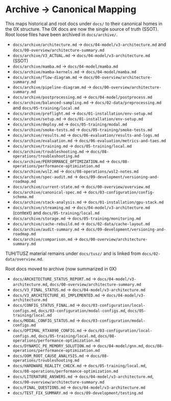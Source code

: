# Archive → Canonical Mapping

This maps historical and root docs under `docs/` to their canonical homes in the 0X structure. The 0X docs are now the single source of truth (SSOT). Root loose files have been archived in `docs/archive/`.

- `docs/archive/architecture.md` → `docs/04-model/v3-architecture.md` and `docs/00-overview/architecture-summary.md`
- `docs/archive/V3_ACTUAL.md` → `docs/04-model/v3-architecture.md` (SSOT)
- `docs/archive/mamba.md` → `docs/04-model/mamba.md`
- `docs/archive/mamba-kernels.md` → `docs/04-model/mamba.md`
- `docs/archive/flow-diagram.md` → `docs/00-overview/architecture-summary.md`
- `docs/archive/pipeline-diagram.md` → `docs/00-overview/architecture-summary.md`
- `docs/archive/postprocessing.md` → `docs/04-model/postprocess.md`
- `docs/archive/balanced-sampling.md` → `docs/02-data/preprocessing.md` and `docs/05-training/local.md`
- `docs/archive/preflight.md` → `docs/01-installation/env-setup.md`
- `docs/archive/setup.md` → `docs/01-installation/env-setup.md`
- `docs/archive/deploy.md` → `docs/05-training/modal.md`
- `docs/archive/smoke-tests.md` → `docs/05-training/smoke-tests.md`
- `docs/archive/results.md` → `docs/06-evaluation/results-and-logs.md`
- `docs/archive/evaluation.md` → `docs/06-evaluation/metrics-and-taes.md`
- `docs/archive/training.md` → `docs/05-training/local.md`
- `docs/archive/troubleshooting.md` → `docs/08-operations/troubleshooting.md`
- `docs/archive/PERFORMANCE_OPTIMIZATION.md` → `docs/08-operations/performance-optimization.md`
- `docs/archive/wsl2.md` → `docs/08-operations/wsl2-notes.md`
- `docs/archive/spec-audit.md` → `docs/09-development/versioning-and-roadmap.md`
- `docs/archive/current-state.md` → `docs/00-overview/overview.md`
- `docs/archive/canonical-spec.md` → `docs/03-configuration/config-schema.md`
- `docs/archive/stack-analysis.md` → `docs/01-installation/gpu-stack.md`
- `docs/archive/streaming.md` → `docs/04-model/v3-architecture.md` (context) and `docs/05-training/local.md`
- `docs/archive/storage.md` → `docs/05-training/monitoring.md`
- `docs/archive/cache-rebuild.md` → `docs/02-data/cache-layout.md`
- `docs/archive/audit-summary.md` → `docs/09-development/versioning-and-roadmap.md`
- `docs/archive/comparison.md` → `docs/00-overview/architecture-summary.md`

TUH/TUSZ material remains under `docs/tusz/` and is linked from `docs/02-data/overview.md`.

Root docs moved to archive (now summarized in 0X)

- `docs/ARCHITECTURE_STATUS_REPORT.md` → `docs/04-model/v3-architecture.md`, `docs/00-overview/architecture-summary.md`
- `docs/V3_FINAL_STATUS.md` → `docs/04-model/v3-architecture.md`
- `docs/V3_ARCHITECTURE_AS_IMPLEMENTED.md` → `docs/04-model/v3-architecture.md`
- `docs/CONFIG_STATUS_FINAL.md` → `docs/03-configuration/local-configs.md`, `docs/03-configuration/modal-configs.md`, `docs/05-training/local.md`
- `docs/MODAL_CONFIG_STATUS.md` → `docs/03-configuration/modal-configs.md`
- `docs/OPTIMAL_RTX4090_CONFIG.md` → `docs/03-configuration/local-configs.md`, `docs/05-training/local.md`, `docs/08-operations/performance-optimization.md`
- `docs/DYNAMIC_PE_MEMORY_SOLUTION.md` → `docs/04-model/gnn.md`, `docs/08-operations/performance-optimization.md`
- `docs/OOM_ROOT_CAUSE_ANALYSIS.md` → `docs/08-operations/troubleshooting.md`
- `docs/HARDWARE_REALITY_CHECK.md` → `docs/05-training/local.md`, `docs/08-operations/performance-optimization.md`
- `docs/LITERATURE_ANSWERS.md` → `docs/04-model/v3-architecture.md`, `docs/00-overview/architecture-summary.md`
- `docs/FINAL_QUESTIONS.md` → `docs/04-model/v3-architecture.md`
- `docs/TEST_FIX_SUMMARY.md` → `docs/09-development/testing.md`
